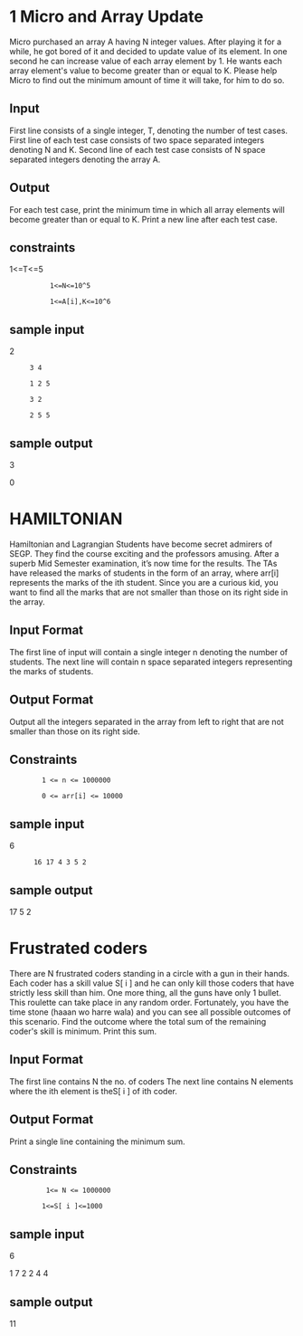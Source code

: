 

# 1 Micro and Array Update
 Micro purchased an array A having N integer values. After playing it for a while, he got bored of it and decided to update value of its element. In one second he can increase value of each array element by 1. He wants each array element's value to become greater than or equal to K. Please help Micro to find out the minimum amount of time it will take, for him to do so.


<h2>Input</h2>
First line consists of a single integer, T, denoting the number of test cases. First line of each test case consists of two space separated integers denoting N and K. Second line of each test case consists of N space separated integers denoting the array A. 


<h2>Output</h2>
For each test case, print the minimum time in which all array elements will become greater than or equal to K. Print a new line after each test case. 


<h2>constraints</h2>
              1<=T<=5
              
              1<=N<=10^5
              
              1<=A[i],K<=10^6
              
 <h2>sample input</h2>
         2
          
         3 4
         
         1 2 5
         
         3 2
         
         2 5 5
         
 <h2>sample output</h2>
 3
 
 0
 
# HAMILTONIAN 

Hamiltonian and Lagrangian Students have become secret admirers of SEGP. They find the course exciting and the professors amusing. After a superb Mid Semester examination, it’s now time for the results. The TAs have released the marks of students in the form of an array, where arr[i] represents the marks of the ith student. 
Since you are a curious kid, you want to find all the marks that are not smaller than those on its right side in the array.

<h2>Input Format</h2>
The first line of input will contain a single integer n denoting the number of students. The next line will contain n space separated integers representing the marks of students. 

<h2>Output Format</h2>
Output all the integers separated in the array from left to right that are not smaller than those on its right side. 

<h2>Constraints</h2>

            1 <= n <= 1000000 
            
            0 <= arr[i] <= 10000 
        
 <h2>sample input</h2>
          6
          
          16 17 4 3 5 2
          
  <h2>sample output</h2> 
  17 5 2
          
     
            
            
#  Frustrated coders

There are N frustrated coders standing in a circle with a gun in their hands. Each coder has a skill value S[ i ] and he can only kill those coders that have strictly less skill than him. One more thing, all the guns have only 1 bullet. This roulette can take place in any random order. Fortunately, you have the time stone (haaan wo harre wala) and you can see all possible outcomes of this scenario. Find the outcome where the total sum of the remaining coder's skill is minimum. Print this sum. 

<h2>Input Format</h2>
The first line contains N the no. of coders The next line contains N elements where the ith element is theS[ i ] of ith coder.
 
<h2>Output Format</h2>
Print a single line containing the minimum sum.
 
<h2>Constraints</h2>

             1<= N <= 1000000 
             
            1<=S[ i ]<=1000 
            
  <h2>sample input</h2>    
  6
  
  1 7 2 2 4 4
  
   <h2>sample output</h2>
   11
